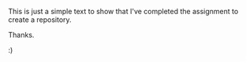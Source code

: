This is just a simple text to show that I've completed the assignment to create a repository.

Thanks.

:)
